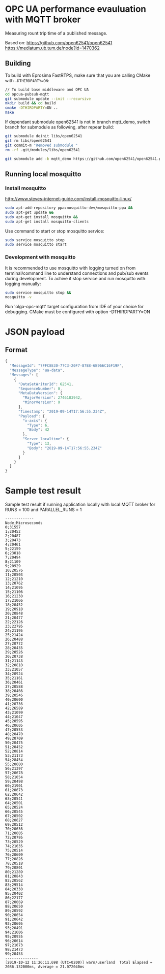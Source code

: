 # OPC UA performance evauluation with MQTT broker

Measuring rount trip time of a published message.

Based on:
https://github.com/open62541/open62541
https://mediatum.ub.tum.de/node?id=1470362



## Building

To build with Eprosima FastRTPS, make sure that you are calling CMake with `-DTHIRDPARTY=ON`:

```sh
// To build base middleware and OPC UA 
cd opcua-pubsub-mqtt
git submodule update --init --recursive
mkdir build && cd build
cmake -DTHIRDPARTY=ON ..
make
```

If dependant submodule open62541 is not in branch mqtt_demo, switch branch for submodule as following, after repear build:

```sh
git submodule deinit libs/open62541   
git rm libs/open62541
git commit-m "Removed submodule "
rm -rf .git/modules/libs/open62541

git submodule add -b mqtt_demo https://github.com/open62541/open62541.git libs/open62541
```

## Running local mosquitto

### Install mosquitto

http://www.steves-internet-guide.com/install-mosquitto-linux/

```sh
sudo apt-add-repository ppa:mosquitto-dev/mosquitto-ppa &&
sudo apt-get update &&
sudo apt-get install mosquitto &&
sudo apt-get install mosquitto-clients
```

Use command to start or stop mosquitto service:
```sh
sudo service mosquitto stop
sudo service mosquitto start
```


### Development with mosquitto
It is recommended to use mosquitto with logging turned on from terminal/command line to understand connections and pub/sub events during development. To achive it stop service and run mosquitto with logging manually:

```sh
sudo service mosquitto stop &&
mosquitto -v
```
Run 'olga-opc-mqtt' target configuration from IDE of your choice for debugging. CMake must be configured with option -DTHIRDPARTY=ON

# JSON payload
## Format
```js
{
  "MessageId": "7FFC8E30-77C3-20F7-87B8-6B966C16F19F",
  "MessageType": "ua-data",
  "Messages": [
    {
      "DataSetWriterId": 62541,
      "SequenceNumber": 0,
      "MetaDataVersion": {
        "MajorVersion": 2746103942,
        "MinorVersion": 0
      },
      "Timestamp": "2019-09-14T17:56:55.234Z",
      "Payload": {
        "x-axis": {
          "Type": 6,
          "Body": 42
        },
        "Server localtime": {
          "Type": 13,
          "Body": "2019-09-14T17:56:55.234Z"
        }
      }
    }
  ]
}
```

# Sample test result

Sample test result if running application locally with local MQTT broker for RUNS = 100 and PARALLEL_RUNS = 1

```
-------------
Node;Microseconds
0;31557
1;20452
2;20487
3;20473
4;20461
5;22159
6;23018
7;20494
8;21109
9;20929
10;20576
11;20503
12;21210
13;20762
14;21095
15;21106
16;21238
17;21066
18;20452
19;20918
20;20848
21;20477
22;22126
23;22795
24;21195
25;21424
26;20488
27;20772
28;20435
29;20526
30;20738
31;21143
32;20818
33;21057
34;20924
35;21161
36;20461
37;20588
38;20466
39;20546
40;20600
41;20736
42;26589
43;21099
44;21047
45;20595
46;20605
47;20553
48;20470
49;20709
50;20475
51;20452
52;20814
53;21173
54;28454
55;20600
56;21397
57;20678
58;21054
59;20498
60;21901
61;20673
62;20642
63;20541
64;20501
65;20524
66;20545
67;20502
68;20627
69;20512
70;20636
71;20605
72;20795
73;20529
74;21635
75;20514
76;20609
77;20826
78;20518
79;20801
80;21289
81;20843
82;20562
83;29514
84;20338
85;20402
86;22177
87;20669
88;20650
89;20592
90;20654
91;20642
92;20605
93;20491
94;21606
95;20955
96;20614
97;21073
98;21473
99;20453
---------------
[2019-10-12 11:26:11.698 (UTC+0200)] warn/userland	Total Elapsed = 2086.132000ms, Average = 21.072040ms
```
